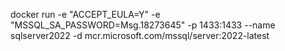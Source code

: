 docker run -e "ACCEPT_EULA=Y" -e "MSSQL_SA_PASSWORD=Msg.18273645" -p 1433:1433 --name sqlserver2022 -d mcr.microsoft.com/mssql/server:2022-latest
